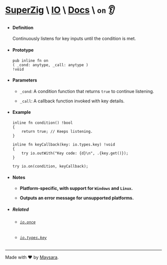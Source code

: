 # **[SuperZig](https://github.com/Super-ZIG)** \ **[IO](../../README.md)** \ **[Docs](../readme.md)** \ **`on`** 👂

- #### **Definition**

    Continuously listens for key inputs until the condition is met.
    
- #### **Prototype**

    ```zig
    pub inline fn on
    ( _cond: anytype, _call: anytype ) 
    !void
    ```

- #### **Parameters**

  - `_cond`: A condition function that returns `true` to continue listening.

  - `_call`: A callback function invoked with key details.

- #### **Example**

    ```zig
    inline fn condition() !bool
    {
        return true; // Keeps listening.
    }

    inline fn keyCallback(key: io.types.key) !void
    {
        try io.outWith("Key code: {d}\n", .{key.get()});
    }

    try io.on(condition, keyCallback);
    ```

- #### **Notes**

    - **Platform-specific, with support for `Windows` and `Linux`.**

    - **Outputs an error message for unsupported platforms.**

- ##### Related

  - ###### [`io.once`](./once.md)

  - ###### [`io.types.key`](../types/key.md)

---

Made with ❤️ by [Maysara](http://github.com/maysara-elshewehy).
